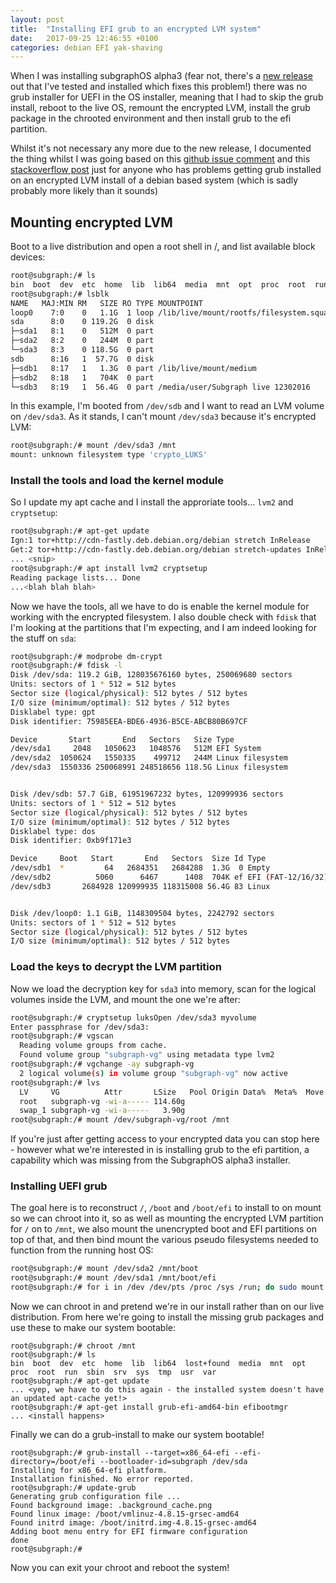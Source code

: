 ```yaml
---
layout: post
title:  "Installing EFI grub to an encrypted LVM system"
date:   2017-09-25 12:46:55 +0100
categories: debian EFI yak-shaving
---
```

When I was installing subgraphOS alpha3 (fear not, there's a [new
release][newrelease] out that I've tested and installed which fixes this
problem!) there was no grub installer for UEFI in the OS installer, meaning that
I had to skip the grub install, reboot to the live OS, remount the encrypted
LVM, install the grub package in the chrooted environment and then install grub
to the efi partition.

Whilst it's not necessary any more due to the new release, I documented the
thing whilst I was going based on this [github issue comment][github] and this
[stackoverflow post][stackoverflow] just for anyone who has problems getting
grub installed on an encrypted LVM install of a debian based system (which is
sadly probably more likely than it sounds)

## Mounting encrypted LVM

Boot to a live distribution and open a root shell in /, and list available block
devices:

```bash
root@subgraph:/# ls
bin  boot  dev	etc  home  lib	lib64  media  mnt  opt	proc  root  run  sbin  srv  sys  tmp  usr  var
root@subgraph:/# lsblk
NAME   MAJ:MIN RM   SIZE RO TYPE MOUNTPOINT
loop0    7:0    0   1.1G  1 loop /lib/live/mount/rootfs/filesystem.squashfs
sda      8:0    0 119.2G  0 disk 
├─sda1   8:1    0   512M  0 part 
├─sda2   8:2    0   244M  0 part 
└─sda3   8:3    0 118.5G  0 part 
sdb      8:16   1  57.7G  0 disk 
├─sdb1   8:17   1   1.3G  0 part /lib/live/mount/medium
├─sdb2   8:18   1   704K  0 part 
└─sdb3   8:19   1  56.4G  0 part /media/user/Subgraph live 12302016
```

In this example, I'm booted from `/dev/sdb` and I want to read an LVM volume on
`/dev/sda3`. As it stands, I can't mount `/dev/sda3` because it's encrypted LVM:

```bash
root@subgraph:/# mount /dev/sda3 /mnt
mount: unknown filesystem type 'crypto_LUKS'
```

### Install the tools and load the kernel module
So I update my apt cache and I install the approriate tools... `lvm2` and
`cryptsetup`:

```bash
root@subgraph:/# apt-get update
Ign:1 tor+http://cdn-fastly.deb.debian.org/debian stretch InRelease                                                 
Get:2 tor+http://cdn-fastly.deb.debian.org/debian stretch-updates InRelease [91.0 kB]                               
... <snip>
root@subgraph:/# apt install lvm2 cryptsetup
Reading package lists... Done
...<blah blah blah>
```

Now we have the tools, all we have to do is enable the kernel module for working
with the encrypted filesystem. I also double check with `fdisk` that I'm looking
at the partitions that I'm expecting, and I am indeed looking for the stuff on
`sda`:

```bash
root@subgraph:/# modprobe dm-crypt
root@subgraph:/# fdisk -l
Disk /dev/sda: 119.2 GiB, 128035676160 bytes, 250069680 sectors
Units: sectors of 1 * 512 = 512 bytes
Sector size (logical/physical): 512 bytes / 512 bytes
I/O size (minimum/optimal): 512 bytes / 512 bytes
Disklabel type: gpt
Disk identifier: 75985EEA-BDE6-4936-B5CE-ABCB80B697CF

Device       Start       End   Sectors   Size Type
/dev/sda1     2048   1050623   1048576   512M EFI System
/dev/sda2  1050624   1550335    499712   244M Linux filesystem
/dev/sda3  1550336 250068991 248518656 118.5G Linux filesystem


Disk /dev/sdb: 57.7 GiB, 61951967232 bytes, 120999936 sectors
Units: sectors of 1 * 512 = 512 bytes
Sector size (logical/physical): 512 bytes / 512 bytes
I/O size (minimum/optimal): 512 bytes / 512 bytes
Disklabel type: dos
Disk identifier: 0xb9f171e3

Device     Boot   Start       End   Sectors  Size Id Type
/dev/sdb1  *         64   2684351   2684288  1.3G  0 Empty
/dev/sdb2          5060      6467      1408  704K ef EFI (FAT-12/16/32)
/dev/sdb3       2684928 120999935 118315008 56.4G 83 Linux


Disk /dev/loop0: 1.1 GiB, 1148309504 bytes, 2242792 sectors
Units: sectors of 1 * 512 = 512 bytes
Sector size (logical/physical): 512 bytes / 512 bytes
I/O size (minimum/optimal): 512 bytes / 512 bytes
```

### Load the keys to decrypt the LVM partition

Now we load the decryption key for `sda3` into memory, scan for the logical
volumes inside the LVM, and mount the one we're after:

```bash
root@subgraph:/# cryptsetup luksOpen /dev/sda3 myvolume
Enter passphrase for /dev/sda3: 
root@subgraph:/# vgscan
  Reading volume groups from cache.
  Found volume group "subgraph-vg" using metadata type lvm2
root@subgraph:/# vgchange -ay subgraph-vg
  2 logical volume(s) in volume group "subgraph-vg" now active
root@subgraph:/# lvs
  LV     VG          Attr       LSize   Pool Origin Data%  Meta%  Move Log Cpy%Sync Convert
  root   subgraph-vg -wi-a----- 114.60g                                                    
  swap_1 subgraph-vg -wi-a-----   3.90g                                                    
root@subgraph:/# mount /dev/subgraph-vg/root /mnt
```

If you're just after getting access to your encrypted data you can stop here -
however what we're interested in is installing grub to the efi partition, a
capability which was missing from the SubgraphOS alpha3 installer.

### Installing UEFI grub

The goal here is to reconstruct `/`, `/boot` and `/boot/efi` to install to on
mount so we can chroot into it, so as well as mounting the encrypted LVM
partition for `/` on to `/mnt`, we also mount the unencrypted boot and EFI
partitions on top of that, and then bind mount the various pseudo filesystems
needed to function from the running host OS:

```bash
root@subgraph:/# mount /dev/sda2 /mnt/boot
root@subgraph:/# mount /dev/sda1 /mnt/boot/efi
root@subgraph:/# for i in /dev /dev/pts /proc /sys /run; do sudo mount --bind $i /mnt$i; done
```

Now we can chroot in and pretend we're in our install rather than on our live
distribution. From here we're going to install the missing grub packages and use
these to make our system bootable:

```
root@subgraph:/# chroot /mnt
root@subgraph:/# ls
bin  boot  dev	etc  home  lib	lib64  lost+found  media  mnt  opt  proc  root	run  sbin  srv	sys  tmp  usr  var
root@subgraph:/# apt-get update
... <yep, we have to do this again - the installed system doesn't have an updated apt-cache yet!>
root@subgraph:/# apt-get install grub-efi-amd64-bin efibootmgr
... <install happens>
```

Finally we can do a grub-install to make our system bootable!

```
root@subgraph:/# grub-install --target=x86_64-efi --efi-directory=/boot/efi --bootloader-id=subgraph /dev/sda
Installing for x86_64-efi platform.
Installation finished. No error reported.
root@subgraph:/# update-grub
Generating grub configuration file ...
Found background image: .background_cache.png
Found linux image: /boot/vmlinuz-4.8.15-grsec-amd64
Found initrd image: /boot/initrd.img-4.8.15-grsec-amd64
Adding boot menu entry for EFI firmware configuration
done
root@subgraph:/# 
```
Now you can exit your chroot and reboot the system!

[github]:https://github.com/subgraph/subgraph-os-issues/issues/192#issuecomment-297552836
[stackoverflow]:https://askubuntu.com/a/653460
[newrelease]:https://subgraph.com/sgos/download/index.en.html
